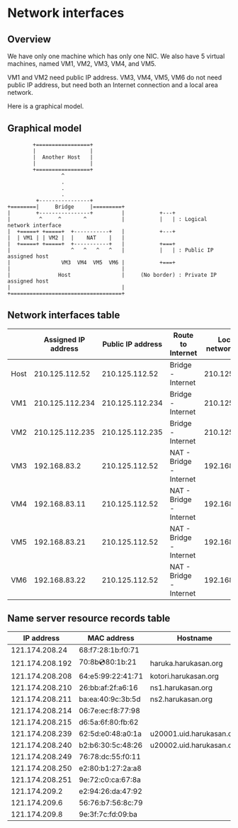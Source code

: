 Network interfaces
===

Overview
---

We have only one machine which has only one NIC. We also have 5 virtual
machines, named VM1, VM2, VM3, VM4, and VM5.


VM1 and VM2 need public IP address. VM3, VM4, VM5, VM6 do not need
public IP address, but need both an Internet connection and a local area
network.


Here is a graphical model.


Graphical model
---

            +=================+
            |                 |
            |  Another Host   |
            |                 |
            +=================+
                     ^
                     .
                     .
                     .
             +----------------+
    +========|     Bridge     |=========+
    |        +----------------+         |           +---+
    |         ^     ^       ^           |           |   | : Logical network interface
    |  +=====+ +=====+  +-----------+   |           +---+
    |  | VM1 | | VM2 |  |    NAT    |   |
    |  +=====+ +=====+  +-----------+   |           +===+
    |                   ^   ^   ^   ^   |           |   | : Public IP assigned host
    |                VM3  VM4  VM5  VM6 |           +===+
    |                                   |
    |               Host                |     (No border) : Private IP assigned host
    |                                   |
    +===================================+


Network interfaces table
---

|           | Assigned IP address   | Public IP address     | Route to Internet             | Local area network member     |
| ---       | ---                   | ---                   | ---                           | ---                           |
| Host      | 210.125.112.52        | 210.125.112.52        | Bridge - Internet             | 210.125.112.0/24              |
| VM1       | 210.125.112.234       | 210.125.112.234       | Bridge - Internet             | 210.125.112.0/24              |
| VM2       | 210.125.112.235       | 210.125.112.235       | Bridge - Internet             | 210.125.112.0/24              |
| VM3       | 192.168.83.2          | 210.125.112.52        | NAT - Bridge - Internet       | 192.168.83.0/24               |
| VM4       | 192.168.83.11         | 210.125.112.52        | NAT - Bridge - Internet       | 192.168.83.0/24               |
| VM5       | 192.168.83.21         | 210.125.112.52        | NAT - Bridge - Internet       | 192.168.83.0/24               |
| VM6       | 192.168.83.22         | 210.125.112.52        | NAT - Bridge - Internet       | 192.168.83.0/24               |


Name server resource records table
---

| IP address        | MAC address           | Hostname                      |
| ---               | ---                   | ---                           |
| 121.174.208.24    | 68:f7:28:1b:f0:71     |                               |
| 121.174.208.192   | 70:8b:cd:80:1b:21     | haruka.harukasan.org          |
| 121.174.208.208   | 64:e5:99:22:41:71     | kotori.harukasan.org          |
| 121.174.208.210   | 26:bb:af:2f:a6:16     | ns1.harukasan.org             |
| 121.174.208.211   | ba:ea:40:9c:3b:5d     | ns2.harukasan.org             |
| 121.174.208.214   | 06:7e:ec:f8:77:98     |                               |
| 121.174.208.215   | d6:5a:6f:80:fb:62     |                               |
| 121.174.208.239   | 62:5d:e0:48:a0:1a     | u20001.uid.harukasan.org      |
| 121.174.208.240   | b2:b6:30:5c:48:26     | u20002.uid.harukasan.org      |
| 121.174.208.249   | 76:78:dc:55:f0:11     |                               |
| 121.174.208.250   | e2:80:b1:27:2a:a8     |                               |
| 121.174.208.251   | 9e:72:c0:ca:67:8a     |                               |
| 121.174.209.2     | e2:94:26:da:47:92     |                               |
| 121.174.209.6     | 56:76:b7:56:8c:79     |                               |
| 121.174.209.8     | 9e:3f:7c:fd:09:ba     |                               |
